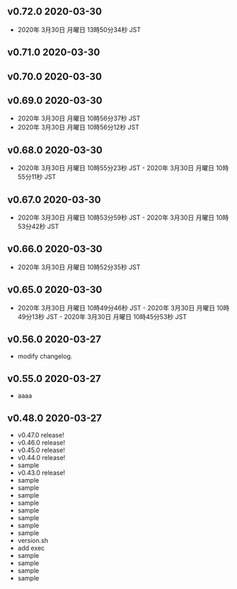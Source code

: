 ## v0.72.0 2020-03-30

- 2020年 3月30日 月曜日 13時50分34秒 JST

## v0.71.0 2020-03-30



## v0.70.0 2020-03-30



## v0.69.0 2020-03-30

- 2020年 3月30日 月曜日 10時56分37秒 JST
- 2020年 3月30日 月曜日 10時56分12秒 JST

## v0.68.0 2020-03-30

- 2020年 3月30日 月曜日 10時55分23秒 JST - 2020年 3月30日 月曜日 10時55分11秒 JST

## v0.67.0 2020-03-30

- 2020年 3月30日 月曜日 10時53分59秒 JST - 2020年 3月30日 月曜日 10時53分42秒 JST

## v0.66.0 2020-03-30

- 2020年 3月30日 月曜日 10時52分35秒 JST

## v0.65.0 2020-03-30

- 2020年 3月30日 月曜日 10時49分46秒 JST - 2020年 3月30日 月曜日 10時49分13秒 JST - 2020年 3月30日 月曜日 10時45分53秒 JST

## v0.56.0 2020-03-27

- modify changelog.

## v0.55.0 2020-03-27

- aaaa

## v0.48.0 2020-03-27

- v0.47.0 release!
- v0.46.0 release!
- v0.45.0 release!
- v0.44.0 release!
- sample
- v0.43.0 release!
- sample
- sample
- sample
- sample
- sample
- sample
- sample
- sample
- version.sh
- add exec
- sample
- sample
- sample
- sample

  
  
  
  
